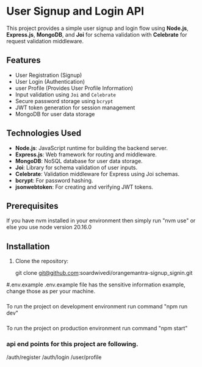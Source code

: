 # User Signup and Login API

This project provides a simple user signup and login flow using **Node.js**, **Express.js**, **MongoDB**, and **Joi** for schema validation with **Celebrate** for request validation middleware.

## Features

- User Registration (Signup)
- User Login (Authentication)
- user Profile (Provides User Profile Information)
- Input validation using `Joi` and `Celebrate`
- Secure password storage using `bcrypt`
- JWT token generation for session management
- MongoDB for user data storage

## Technologies Used

- **Node.js**: JavaScript runtime for building the backend server.
- **Express.js**: Web framework for routing and middleware.
- **MongoDB**: NoSQL database for user data storage.
- **Joi**: Library for schema validation of user inputs.
- **Celebrate**: Validation middleware for Express using Joi schemas.
- **bcrypt**: For password hashing.
- **jsonwebtoken**: For creating and verifying JWT tokens.

## Prerequisites

If you have nvm installed in your environment then simply run "nvm use" or else you use node version 20.16.0

## Installation

1. Clone the repository:

   git clone git@github.com:soardwivedi/orangemantra-signup_signin.git

#.env.example
.env.example file has the sensitive information example, change those as per your machine.

###

To run the project on development environment run command "npm run dev"

###

To run the project on production environment run command "npm start"

### api end points for this project are following.

/auth/register
/auth/login
/user/profile
